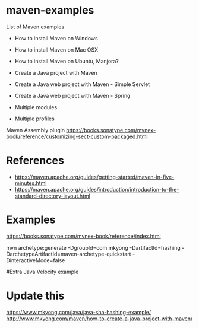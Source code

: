 # maven-examples
List of Maven examples

- How to install Maven on Windows
- How to install Maven on Mac OSX
- How to install Maven on Ubuntu, Manjora?

- Create a Java project with Maven
- Create a Java web project with Maven - Simple Servlet
- Create a Java web project with Maven - Spring

- Multiple modules
- Multiple profiles


Maven Assembly plugin
https://books.sonatype.com/mvnex-book/reference/customizing-sect-custom-packaged.html

# References
- https://maven.apache.org/guides/getting-started/maven-in-five-minutes.html
- https://maven.apache.org/guides/introduction/introduction-to-the-standard-directory-layout.html


# Examples
https://books.sonatype.com/mvnex-book/reference/index.html




mvn archetype:generate -DgroupId=com.mkyong -DartifactId=hashing -DarchetypeArtifactId=maven-archetype-quickstart -DinteractiveMode=false
	


#Extra 
Java Velocity example


# Update this
https://www.mkyong.com/java/java-sha-hashing-example/
http://www.mkyong.com/maven/how-to-create-a-java-project-with-maven/